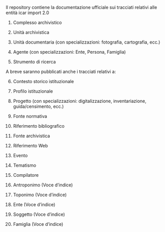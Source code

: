 Il repository contiene la documentazione ufficiale sui tracciati relativi alle entità icar import 2.0

1.	Complesso archivistico

2.	Unità archivistica

3.	Unità documentaria (con specializzazioni: fotografia, cartografia, ecc.)

4.	Agente (con specializzazioni: Ente, Persona, Famiglia)

5.	Strumento di ricerca

A breve saranno pubblicati anche i tracciati relativi a:

6.	Contesto storico istituzionale

7.	Profilo istituzionale

8.	Progetto (con specializzazioni: digitalizzazione, inventariazione, guida/censimento, ecc.) 

9.	Fonte normativa

10.	Riferimento bibliografico

11.	Fonte archivistica

12.	Riferimento Web

13.	Evento

14.	Tematismo

15.	Compilatore 

16.	Antroponimo (Voce d’indice)

17.	Toponimo (Voce d’indice)

18.	Ente  (Voce d’indice)

19.	Soggetto  (Voce d’indice)

20.	Famiglia  (Voce d’indice)

